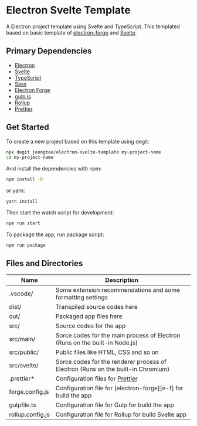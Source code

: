 # Electron Svelte Template

A Electron project template using Svelte and TypeScript. This templated based on basic template of [electron-forge](https://www.electronforge.io/templates/typescript-template) and [Svelte](https://github.com/sveltejs/template).

## Primary Dependencies

- [Electron][electron]
- [Svelte][svelte]
- [TypeScript][typescript]
- [Sass][sass]
- [Electron Forge][ef]
- [gulp.js][gulpjs]
- [Rollup][rollupjs]
- [Prettier][prettier]

## Get Started

To create a new project based on this template using degit:

```bash
npx degit jeongtae/electron-svelte-template my-project-name
cd my-project-name
```

And install the dependencies with npm:

```bash
npm install -D
```

or yarn:

```bash
yarn install
```

Then start the watch script for development:

```bash
npm run start
```

To package the app, run package script:

```bash
npm run package
```

## Files and Directories

| Name             | Description                                                                      |
| ---------------- | -------------------------------------------------------------------------------- |
| .vscode/         | Some extension recommendations and some formatting settings                      |
| dist/            | Transpiled source codes here                                                     |
| out/             | Packaged app files here                                                          |
| src/             | Source codes for the app                                                         |
| src/main/        | Sorce codes for the main process of Electron (Runs on the built-in Node.js)      |
| src/public/      | Public files like HTML, CSS and so on                                            |
| src/svelte/      | Sorce codes for the renderer process of Electron (Runs on the built-in Chromium) |
| .prettier\*      | Configuration files for [Prettier][prettier]                                     |
| forge.config.js  | Configuration file for [electron-forge][e-f] for build the app                   |
| gulpfile.ts      | Configuration file for Gulp for build the app                                    |
| rollup.config.js | Configuration file for Rollup for build Svelte app                               |

[electron]: https://www.electronjs.org/
[svelte]: https://svelte.dev/
[typescript]: https://www.typescriptlang.org/
[sass]: https://sass-lang.com/
[ef]: https://www.electronforge.io/
[gulpjs]: https://gulpjs.com/
[rollupjs]: http://rollupjs.org/
[prettier]: https://prettier.io/
